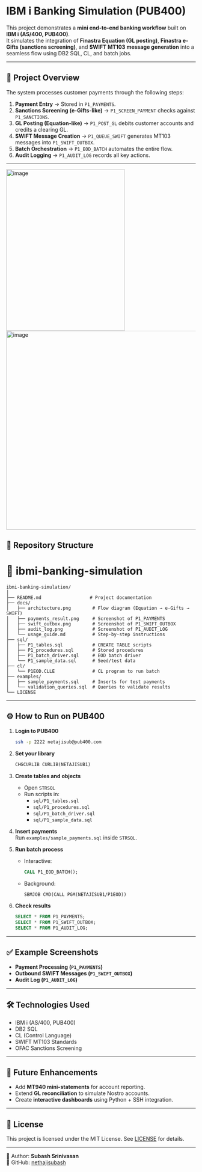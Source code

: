 # IBM i Banking Simulation (PUB400)

This project demonstrates a **mini end-to-end banking workflow** built on **IBM i (AS/400, PUB400)**.  
It simulates the integration of **Finastra Equation (GL posting)**, **Finastra e-Gifts (sanctions screening)**, and **SWIFT MT103 message generation** into a seamless flow using DB2 SQL, CL, and batch jobs.

---

## 📌 Project Overview
The system processes customer payments through the following steps:
1. **Payment Entry** → Stored in `P1_PAYMENTS`.
2. **Sanctions Screening (e-Gifts-like)** → `P1_SCREEN_PAYMENT` checks against `P1_SANCTIONS`.
3. **GL Posting (Equation-like)** → `P1_POST_GL` debits customer accounts and credits a clearing GL.
4. **SWIFT Message Creation** → `P1_QUEUE_SWIFT` generates MT103 messages into `P1_SWIFT_OUTBOX`.
5. **Batch Orchestration** → `P1_EOD_BATCH` automates the entire flow.
6. **Audit Logging** → `P1_AUDIT_LOG` records all key actions.

---
<img width="315" height="430" alt="image" src="https://github.com/user-attachments/assets/29c5b783-d6e1-46d3-aad4-9cc36c46eadc" />
<img width="954" height="529" alt="image" src="https://github.com/user-attachments/assets/81d718b7-db8e-4f56-a67f-6cb139a6dceb" />

## 📂 Repository Structure

# 📂 ibmi-banking-simulation

```
ibmi-banking-simulation/
│
├── README.md                  # Project documentation
├── docs/
│   ├── architecture.png        # Flow diagram (Equation → e-Gifts → SWIFT)
│   ├── payments_result.png     # Screenshot of P1_PAYMENTS
│   ├── swift_outbox.png        # Screenshot of P1_SWIFT_OUTBOX
│   ├── audit_log.png           # Screenshot of P1_AUDIT_LOG
│   └── usage_guide.md          # Step-by-step instructions
├── sql/
│   ├── P1_tables.sql           # CREATE TABLE scripts
│   ├── P1_procedures.sql       # Stored procedures
│   ├── P1_batch_driver.sql     # EOD batch driver
│   └── P1_sample_data.sql      # Seed/test data
├── cl/
│   └── P1EOD.CLLE              # CL program to run batch
├── examples/
│   ├── sample_payments.sql     # Inserts for test payments
│   └── validation_queries.sql  # Queries to validate results
└── LICENSE
```

---

## ⚙️ How to Run on PUB400

1. **Login to PUB400**
   ```bash
   ssh -p 2222 netajisub@pub400.com
   ```

2. **Set your library**
   ```cl
   CHGCURLIB CURLIB(NETAJISUB1)
   ```

3. **Create tables and objects**
   - Open `STRSQL`
   - Run scripts in:
     - `sql/P1_tables.sql`
     - `sql/P1_procedures.sql`
     - `sql/P1_batch_driver.sql`
     - `sql/P1_sample_data.sql`

4. **Insert payments**  
   Run `examples/sample_payments.sql` inside `STRSQL`.

5. **Run batch process**
   - Interactive:
     ```sql
     CALL P1_EOD_BATCH();
     ```
   - Background:
     ```cl
     SBMJOB CMD(CALL PGM(NETAJISUB1/P1EOD))
     ```

6. **Check results**
   ```sql
   SELECT * FROM P1_PAYMENTS;
   SELECT * FROM P1_SWIFT_OUTBOX;
   SELECT * FROM P1_AUDIT_LOG;
   ```

---

## ✅ Example Screenshots
- **Payment Processing (`P1_PAYMENTS`)**
- **Outbound SWIFT Messages (`P1_SWIFT_OUTBOX`)**
- **Audit Log (`P1_AUDIT_LOG`)**

---

## 🛠️ Technologies Used
- IBM i (AS/400, PUB400)  
- DB2 SQL  
- CL (Control Language)  
- SWIFT MT103 Standards  
- OFAC Sanctions Screening  

---

## 🚀 Future Enhancements
- Add **MT940 mini-statements** for account reporting.  
- Extend **GL reconciliation** to simulate Nostro accounts.  
- Create **interactive dashboards** using Python + SSH integration.  

---

## 📜 License
This project is licensed under the MIT License. See [LICENSE](LICENSE) for details.  

---

👤 Author: **Subash Srinivasan**  
🔗 GitHub: [nethajisubash](https://github.com/nethajisubash)
